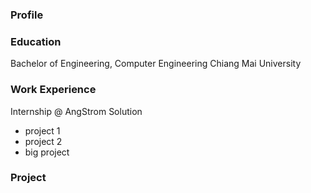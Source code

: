 ### Profile

### Education
Bachelor of Engineering, Computer Engineering
Chiang Mai University

### Work Experience
Internship @ AngStrom Solution
- project 1
- project 2
- big project

### Project
